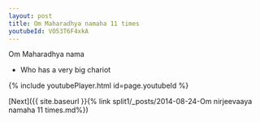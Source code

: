 ```yaml
---
layout: post
title: Om Maharadhya namaha 11 times
youtubeId: VO53T6F4xkA
---
```

 
 
Om Maharadhya nama 
 
 -  Who has a very big chariot 
 
  
 
  
 
 
 
 
 
 


{% include youtubePlayer.html id=page.youtubeId %}
 
[Next]({{ site.baseurl }}{% link  split1/_posts/2014-08-24-Om nirjeevaaya namaha 11 times.md%})
 
